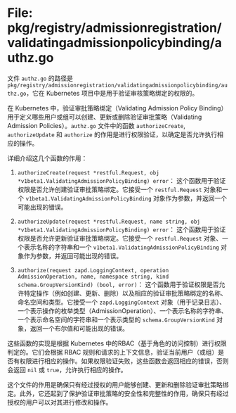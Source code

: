 # File: pkg/registry/admissionregistration/validatingadmissionpolicybinding/authz.go

文件 `authz.go` 的路径是 `pkg/registry/admissionregistration/validatingadmissionpolicybinding/authz.go`，它在 Kubernetes 项目中是用于验证审核策略绑定的权限的。

在 Kubernetes 中，验证审批策略绑定（Validating Admission Policy Binding）用于定义哪些用户或组可以创建、更新或删除验证审批策略（Validating Admission Policies）。`authz.go` 文件中的函数 `authorizeCreate`, `authorizeUpdate` 和 `authorize` 的作用是进行权限验证，以确定是否允许执行相应的操作。

详细介绍这几个函数的作用：

1. `authorizeCreate(request *restful.Request, obj *v1beta1.ValidatingAdmissionPolicyBinding) error`：
   这个函数用于验证权限是否允许创建验证审批策略绑定。它接受一个 `restful.Request` 对象和一个 `v1beta1.ValidatingAdmissionPolicyBinding` 对象作为参数，并返回一个可能出现的错误。

2. `authorizeUpdate(request *restful.Request, name string, obj *v1beta1.ValidatingAdmissionPolicyBinding) error`：
   这个函数用于验证权限是否允许更新验证审批策略绑定。它接受一个 `restful.Request` 对象、一个表示名称的字符串和一个 `v1beta1.ValidatingAdmissionPolicyBinding` 对象作为参数，并返回可能出现的错误。

3. `authorize(request zapd.LoggingContext, operation AdmissionOperation, name, namespace string, kind schema.GroupVersionKind) (bool, error)`：
   这个函数用于验证权限是否允许特定操作（例如创建、更新、删除）以及相应的验证审批策略绑定的名称、命名空间和类型。它接受一个 `zapd.LoggingContext` 对象（用于记录日志）、一个表示操作的枚举类型（AdmissionOperation）、一个表示名称的字符串、一个表示命名空间的字符串和一个表示类型的 `schema.GroupVersionKind` 对象，返回一个布尔值和可能出现的错误。

这些函数的实现是根据 Kubernetes 中的RBAC（基于角色的访问控制）进行权限判定的。它们会根据 RBAC 规则和请求的上下文信息，验证当前用户（或组）是否有权限进行相应的操作。如果权限验证失败，这些函数会返回相应的错误，否则会返回 `nil` 或 `true`，允许执行相应的操作。

这个文件的作用是确保只有经过授权的用户能够创建、更新和删除验证审批策略绑定。此外，它还起到了保护验证审批策略的安全性和完整性的作用，确保只有经过授权的用户可以对其进行修改和操作。

